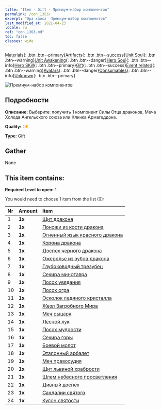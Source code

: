 ```yaml
---
title: "Item - Gift - Премиум-набор компонентов"
permalink: /con_1363/
excerpt: "Эра хаоса  Премиум-набор компонентов"
last_modified_at: 2021-04-23
locale: ru
ref: "con_1363.md"
toc: false
classes: wide
---
```

 [Materials](/ItemsRU/){: .btn .btn--primary}[Artifacts](/ItemsRU/Artifacts/){: .btn .btn--success}[Unit Soul](/ItemsRU/UnitSoul/){: .btn .btn--warning}[Unit Awakening](/ItemsRU/UnitAwakening/){: .btn .btn--danger}[Hero Soul](/ItemsRU/HeroSoul/){: .btn .btn--info}[Hero SKill](/ItemsRU/HeroSkill/){: .btn .btn--primary}[Gift](/ItemsRU/Gift/){: .btn .btn--success}[Event related](/ItemsRU/Events/){: .btn .btn--warning}[Avatars](/ItemsRU/Avatars/){: .btn .btn--danger}[Consumables](/ItemsRU/Consumables/){: .btn .btn--info}[Unknown](/ItemsRU/Unknown/){: .btn .btn--primary}

 ![Премиум-набор компонентов](/images/t/i_907046.png)

## Подробности
 **Описание:** Выберите: получить 1 компонент Силы Отца драконов, Меча Холода Ангельского союза или Клинка Армагеддона.

 **Quality:** <span style="color: #FF8C00">OK</span>

 **Type:** Gift

## Gather

  None

## This item contains:

 **Required Level to open:** 1

 You would need to choose 1 item from the list (0):

  | Nr | Amount |     Item    |
  |:---|:-------|:------------|
  | 1 |  **1x** | [Щит дракона](/ItemsRU/art_144/) |  | 
  | 2 |  **1x** | [Поножи из кости дракона](/ItemsRU/art_145/) |  | 
  | 3 |  **1x** | [Огненный язык красного дракона](/ItemsRU/art_146/) |  | 
  | 4 |  **1x** | [Корона дракона](/ItemsRU/art_147/) |  | 
  | 5 |  **1x** | [Доспех черного дракона](/ItemsRU/art_148/) |  | 
  | 6 |  **1x** | [Ожерелье из зубов дракона](/ItemsRU/art_149/) |  | 
  | 7 |  **1x** | [Глубоководный трезубец](/ItemsRU/art_160/) |  | 
  | 8 |  **1x** | [Секира минотавра](/ItemsRU/art_161/) |  | 
  | 9 |  **1x** | [Посох увядания](/ItemsRU/art_162/) |  | 
  | 10 |  **1x** | [Посох огра](/ItemsRU/art_163/) |  | 
  | 11 |  **1x** | [Осколок ледяного кристалла](/ItemsRU/art_164/) |  | 
  | 12 |  **1x** | [Жезл Загробного Мира](/ItemsRU/art_165/) |  | 
  | 13 |  **1x** | [Меч рыцаря](/ItemsRU/art_166/) |  | 
  | 14 |  **1x** | [Лесной лук](/ItemsRU/art_167/) |  | 
  | 15 |  **1x** | [Посох мудрости](/ItemsRU/art_168/) |  | 
  | 16 |  **1x** | [Секира горы](/ItemsRU/art_169/) |  | 
  | 17 |  **1x** | [Боевой молот](/ItemsRU/art_170/) |  | 
  | 18 |  **1x** | [Эталонный арбалет](/ItemsRU/art_171/) |  | 
  | 19 |  **1x** | [Меч правосудия](/ItemsRU/art_150/) |  | 
  | 20 |  **1x** | [Щит львиной храбрости](/ItemsRU/art_151/) |  | 
  | 21 |  **1x** | [Шлем небесного просветления](/ItemsRU/art_152/) |  | 
  | 22 |  **1x** | [Дивный доспех](/ItemsRU/art_153/) |  | 
  | 23 |  **1x** | [Сандалии святого](/ItemsRU/art_154/) |  | 
  | 24 |  **1x** | [Кулон святости](/ItemsRU/art_155/) |  | 
